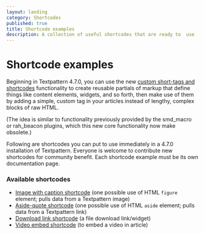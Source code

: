 ```yaml
---
layout: landing
category: Shortcodes
published: true
title: Shortcode examples
description: A collection of useful shortcodes that are ready to  use
---
```


# Shortcode examples

Beginning in Textpattern 4.7.0, you can use the new [custom short-tags and shortcodes](custom-short-tags-and-shortcodes) functionality to create reusable partials of markup that define things like content elements, widgets, and so forth, then make use of them by adding a simple, custom tag in your articles instead of lengthy, complex blocks of raw HTML.

(The idea is similar to functionality previously provided by the smd_macro or rah_beacon plugins, which this new core functionality now make obsolete.)

Following are shortcodes you can put to use immediately in a 4.7.0 installation of Textpattern. Everyone is welcome to contribute new shortcodes for community benefit. Each shortcode example must be its own documentation page.

### Available shortcodes

* [Image with caption shortcode](image-with-caption-shortcode) (one possible use of HTML `figure` element; pulls data from a Textpattern image)
* [Aside-quote shortcode](aside-quote-shortcode) (one possible use of HTML `aside` element; pulls data from a Textpattern link)
* [Download link shortcode](download-link-shortcode) (a file download link/widget)
* [Video embed shortcode](video-embed-shortcode) (to embed a video in article)
